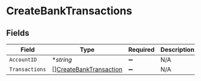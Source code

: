 # CreateBankTransactions


## Fields

| Field                                                                   | Type                                                                    | Required                                                                | Description                                                             |
| ----------------------------------------------------------------------- | ----------------------------------------------------------------------- | ----------------------------------------------------------------------- | ----------------------------------------------------------------------- |
| `AccountID`                                                             | **string*                                                               | :heavy_minus_sign:                                                      | N/A                                                                     |
| `Transactions`                                                          | [][CreateBankTransaction](../../models/shared/createbanktransaction.md) | :heavy_minus_sign:                                                      | N/A                                                                     |